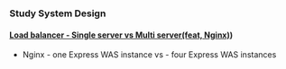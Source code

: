 ### Study System Design 


#### [Load balancer - Single server vs Multi server(feat, Nginx)](./load-balancer/README.md))
- Nginx - one Express WAS instance vs - four Express WAS instances